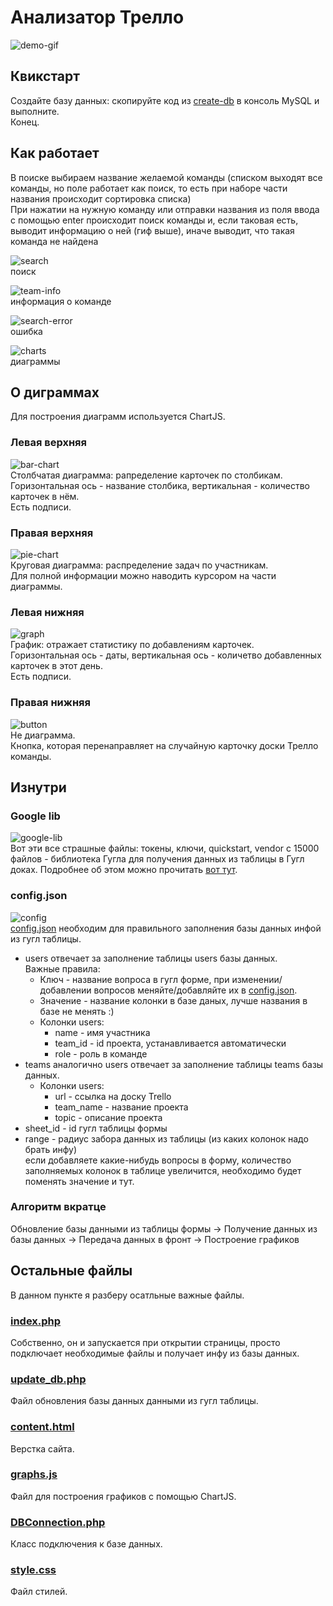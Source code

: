 # Анализатор Трелло
![demo-gif](for%20readme/trello-analyzer.gif)
## Квикстарт
Создайте базу данных: скопируйте код из [create-db](data/create_db.sql) 
в консоль MySQL и выполните.  
Конец.
## Как работает
В поиске выбираем название желаемой команды (списком выходят все команды, 
но поле работает как поиск, то есть при наборе части названия происходит 
сортировка списка)  
При нажатии на нужную команду или отправки названия из поля ввода с помощью 
enter происходит поиск команды и, если таковая есть, выводит информацию о ней 
(гиф выше), иначе выводит, что такая команда не найдена  

![search](for%20readme/search.PNG)  
поиск

![team-info](for%20readme/team-info.PNG)  
информация о команде

![search-error](for%20readme/search-error.PNG)  
ошибка

![charts](for%20readme/charts.PNG)  
диаграммы

## О диграммах
Для построения диаграмм используется ChartJS.  

### Левая верхняя
![bar-chart](for%20readme/bar-chart.PNG)  
Столбчатая диаграмма: рапределение карточек по столбикам.  
Горизонтальная ось - название столбика, вертикальная - количество карточек
в нём.  
Есть подписи.

### Правая верхняя
![pie-chart](for%20readme/pie-chart.PNG)  
Круговая диаграмма: распределение задач по участникам.  
Для полной информации можно наводить курсором на части диаграммы.

### Левая нижняя
![graph](for%20readme/graph.PNG)  
График: отражает статистику по добавлениям карточек.  
Горизонтальная ось - даты, вертикальная ось - количетво добавленных карточек 
в этот день.  
Есть подписи.

### Правая нижняя
![button](for%20readme/button.PNG)  
Не диаграмма.  
Кнопка, которая перенаправляет на случайную карточку доски Трелло команды.

## Изнутри
### Google lib
![google-lib](for%20readme/google-lib.PNG)  
Вот эти все страшные файлы: токены, ключи, quickstart, vendor с 15000 файлов - 
библиотека Гугла для получения данных из таблицы в Гугл доках. Подробнее об
этом можно прочитать 
[вот тут](https://developers.google.com/sheets/api/quickstart/php?hl=ru).  

### config.json
![config](for%20readme/config.PNG)  
[config.json](config.json) необходим для правильного заполнения базы данных
инфой из гугл таблицы.
* users  отвечает за заполнение таблицы users базы данных.  
Важные правила:
  * Ключ - название вопроса в гугл форме, при изменении/добавлении
  вопросов меняйте/добавляйте их в [config.json](config.json).
  * Значение - название колонки в базе даных, лучше названия в базе не менять :)
  * Колонки users:
    * name - имя участника
    * team_id - id проекта, устанавливается автоматически
    * role - роль в команде
* teams аналогично users отвечает за заполнение таблицы teams базы данных. 
    * Колонки users:
        * url - ссылка на доску Trello
        * team_name - название проекта
        * topic - описание проекта
* sheet_id - id гугл таблицы формы
* range - радиус забора данных из таблицы (из каких колонок надо брать инфу)  
если добавляете какие-нибудь вопросы в форму, количество заполняемых колонок
в таблице увеличится, необходимо будет поменять значение и тут.

### Алгоритм вкратце
Обновление базы данными из таблицы формы -> Получение данных из базы данных 
-> Передача данных в фронт -> Построение графиков

## Остальные файлы
В данном пункте я разберу осатльные важные файлы.

### [index.php](index.php)
Собственно, он и запускается при открытии страницы, 
просто подключает необходимые файлы и получает инфу из базы данных.

### [update_db.php](update_db.php)
Файл обновления базы данных данными из гугл таблицы.

### [content.html](content.html)
Верстка сайта.

### [graphs.js](graphs.js)
Файл для построения графиков с помощью ChartJS.

### [DBConnection.php](DBConnection.php)
Класс подключения к базе данных.

### [style.css](style.css)
Файл стилей.
